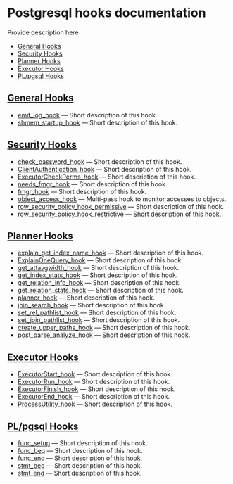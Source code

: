# Postgresql hooks documentation

Provide description here

* [General Hooks](#general-hooks)
* [Security Hooks](#security-hooks)
* [Planner Hooks](#planner-hooks)
* [Executor Hooks](#executor-hooks)
* [PL/pgsql Hooks](#pspgsql-hooks)


## [General Hooks](Detailed.md#general-hooks)



* [emit_log_hook](Detailed.md#emit_log_hook) — Short description of this hook.
* [shmem_startup_hook](Detailed.md#shmem_startup_hook) — Short description of this hook.

## [Security Hooks](Detailed.md#security-hooks)



* [check_password_hook](Detailed.md#check_password_hook) — Short description of this hook.
* [ClientAuthentication_hook](Detailed.md#ClientAuthentication_hook) — Short description of this hook.
* [ExecutorCheckPerms_hook](Detailed.md#ExecutorCheckPerms_hook) — Short description of this hook.
* [needs_fmgr_hook](Detailed.md#needs_fmgr_hook) — Short description of this hook.
* [fmgr_hook](Detailed.md#fmgr_hook) — Short description of this hook.
* [object_access_hook](Detailed.md#object_access_hook) — Multi-pass hook to monitor accesses to objects.
* [row_security_policy_hook_permissive](Detailed.md#row_security_policy_hook_permissive) — Short description of this hook.
* [row_security_policy_hook_restrictive](Detailed.md#row_security_policy_hook_restrictive) — Short description of this hook.

## [Planner Hooks](Detailed.md#planner-hooks)



* [explain_get_index_name_hook](Detailed.md#explain_get_index_name_hook) — Short description of this hook.
* [ExplainOneQuery_hook](Detailed.md#ExplainOneQuery_hook) — Short description of this hook.
* [get_attavgwidth_hook](Detailed.md#get_attavgwidth_hook) — Short description of this hook.
* [get_index_stats_hook](Detailed.md#get_index_stats_hook) — Short description of this hook.
* [get_relation_info_hook](Detailed.md#get_relation_info_hook) — Short description of this hook.
* [get_relation_stats_hook](Detailed.md#get_relation_stats_hook) — Short description of this hook.
* [planner_hook](Detailed.md#planner_hook) — Short description of this hook.
* [join_search_hook](Detailed.md#join_search_hook) — Short description of this hook.
* [set_rel_pathlist_hook](Detailed.md#set_rel_pathlist_hook) — Short description of this hook.
* [set_join_pathlist_hook](Detailed.md#set_join_pathlist_hook) — Short description of this hook.
* [create_upper_paths_hook](Detailed.md#create_upper_paths_hook) — Short description of this hook.
* [post_parse_analyze_hook](Detailed.md#post_parse_analyze_hook) — Short description of this hook.

## [Executor Hooks](Detailed.md#executor-hooks)



* [ExecutorStart_hook](Detailed.md#ExecutorStart_hook) — Short description of this hook.
* [ExecutorRun_hook](Detailed.md#ExecutorRun_hook) — Short description of this hook.
* [ExecutorFinish_hook](Detailed.md#ExecutorFinish_hook) — Short description of this hook.
* [ExecutorEnd_hook](Detailed.md#ExecutorEnd_hook) — Short description of this hook.
* [ProcessUtility_hook](Detailed.md#ProcessUtility_hook) — Short description of this hook.

## [PL/pgsql Hooks](Detailed.md#pspgsql-hooks)



* [func_setup](Detailed.md#func_setup) — Short description of this hook.
* [func_beg](Detailed.md#func_beg) — Short description of this hook.
* [func_end](Detailed.md#func_end) — Short description of this hook.
* [stmt_beg](Detailed.md#stmt_beg) — Short description of this hook.
* [stmt_end](Detailed.md#stmt_end) — Short description of this hook.


